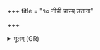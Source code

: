 +++
title = "१० नीची चास्य् उत्ताना"

+++
<details><summary>मूलम् (GR)</summary>

नीची चास्य् उत्ताना चासि  
तस्यास् ते रोहच् च विरोहच् च (…) ॥
</details>